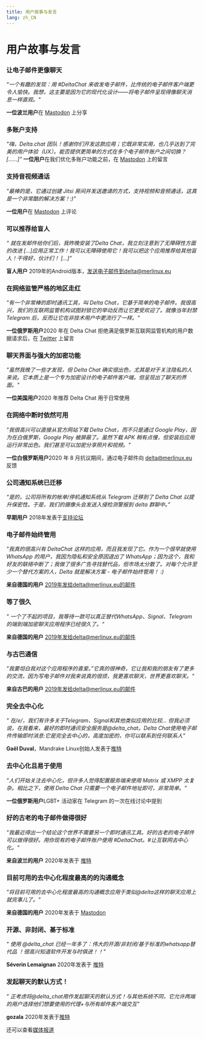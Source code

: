 ```yaml
---
title: 用户故事与发言
lang: zh_CN
---
```


# 用户故事与发言

### 让电子邮件更像聊天

_"一个有趣的发现：用 #DeltaChat 来收发电子邮件，比传统的电子邮件客户端更令人愉快。我想，这主要是因为它的现代化设计——将电子邮件呈现得像聊天消息一样直观。"_

**一位波兰用户**在 [Mastodon](https://101010.pl/@michal/107107322703871076) 上分享 

### 多账户支持 

_"嗨，Delta.chat 团队！感谢你们开发这款应用；它既非常实用，也几乎达到了完美的用户体验（UX）。能否提供更简单的方式在多个电子邮件账户之间切换？[……]"_ 
**一位用户**在我们优化多账户功能之前，在 [Mastodon](https://oc.todon.fr/@borispaing/106607795144753681) 上的留言 

### 支持音视频通话

_"最棒的是，它通过创建 Jitsi 房间并发送邀请的方式，支持视频和音频通话，这真是一个非常酷的解决方案！:)"_ 

**一位用户**在 [Mastodon](https://masto.1146.nohost.me/@lps/106303722917783273) 上评论 

### 可以推荐给盲人

_“ 就在发邮件给你们后，我昨晚安装了Delta Chat，我立刻注意到了无障碍性方面的改进 [...]应用正常工作！我可以无障碍使用它！我可以把这个应用推荐给其他盲人！干得好，伙计们！ [...]”_

**盲人用户** 2019年的Android版本，发送电子邮件到delta@merlinux.eu

### 在网络监管严格的地区走红 

_"有一个非常棒的即时通讯工具，叫 Delta Chat，它基于简单的电子邮件。我很高兴，我们的互联网监管机构试图封锁它的举动反而让它更受欢迎了。就像当年封禁 Telegram 后，反而让它在非技术用户中更流行了一样。"_

**一位俄罗斯用户**2020 年在 Delta Chat 拒绝满足俄罗斯互联网监管机构的用户数据请求后，在 [Twitter](https://twitter.com/Alex0s/status/1256841124427313153) 上留言 

### 聊天界面与强大的加密功能 

_"虽然我晚了一些才发现，但 Delta Chat 确实很出色，尤其是对于关注隐私的人来说。它本质上是一个专为加密设计的电子邮件客户端，但呈现出了聊天的界面。"_

**一位美国用户**2020 年推荐 Delta Chat 用于日常使用 

### 在网络中断时依然可用 

_"我很高兴可以直接从官方网站下载 Delta Chat，而不只是通过 Google Play，因为在白俄罗斯，Google Play 被屏蔽了。虽然下载 APK 稍有点慢，但安装后应用运行非常出色。我们甚至可以加密分享照片和视频。"_

**一位白俄罗斯用户**2020 年 8 月抗议期间，通过电子邮件向 delta@merlinux.eu 反馈 

### 公司通知系统已迁移

_“是的，公司将所有的帐单/停机通知系统从 Telegram 迁移到了 Delta Chat 以提升保密性。于是，我们的摄像头会发送入侵检测警报到 delta 群聊中。”_

**早期用户** 2018年发表于[支持论坛](https://support.delta.chat/t/clear-chat-function/163/8)


### 电子邮件始终管用

_"我真的很高兴有 DeltaChat 这样的应用，而且我发现了它。作为一个很早就使用 WhatsApp 的用户，我因为隐私和安全原因退出了 WhatsApp；因为这个，我和好友的联络中断了；我做了很多广告寻找替代品，但市场太分散了。对每个允许至少一个替代方案的人，Delta 就是解决方案 - 电子邮件始终管用！ :)_

**来自德国的用户** 2019年发给delta@merlinux.eu的邮件


### 等了很久

_" 一个了不起的项目，我等待一款可以真正替代WhatsApp、Signal、Telegram的端到端加密聊天应用程序已经很久了。“_

**来自德国的用户** 2019年发给delta@merlinux.eu的邮件


### 与古巴通信

_"我要坦白我对这个应用程序的喜爱。”它真的很神奇，它让我和我的朋友有了更多的交流，因为写电子邮件对我来说真的很烦，我更喜欢聊天，世界更喜欢聊天。"_

**来自古巴的用户** 2019年发给delta@merlinux.eu的邮件


### 完全去中心化

_" 在/e/，我们有许多关于Telegram、Signal和其他类似应用的比较... 但我必须说，在我看来，最好的即时通讯安全服务是@delta_chat。Delta Chat使用电子邮件传输即时消息:它是完全去中心的，高度加密的，你可以联系到任何联系人"_

**Gaël Duval**，Mandrake Linux创始人发表于[推特](https://twitter.com/gael_duval/status/1122906779002777600)

### 去中心化且易于使用

_"人们开始关注去中心化，但许多人觉得配置服务端来使用 Matrix 或 XMPP 太复杂。相比之下，使用 Delta Chat 只需要一个电子邮件地址即可，非常简单。"_

**一位俄罗斯用户**LGBT+ 活动家在 Telegram 的一次在线讨论中提到 

### 好的古老的电子邮件做得很好

_"我最近得出一个结论这个世界不需要另一个即时通讯工具。好的古老的电子邮件可以做得很好。用你现有的电子邮件账户使用 #DeltaChat。#让互联网去中心化。"_

**来自波兰的用户** 2020年发表于 [推特](https://twitter.com/MichalNarecki/status/1280820973902745600)


### 目前可用的去中心化程度最高的的沟通概念

_"将目前可用的去中心化程度最高的沟通概念应用于类似@delta这样的聊天应用上就完事儿了。"_

**来自德国的用户** 2020年发表于 [Mastodon](https://mastodon.bayern/@binaryflo85/103273050438673883)


### 开源、非封闭、基于标准

_" 使用 @delta_chat 已经一年多了：伟大的开源/非封闭/基于标准的whatsapp替代品 ！很高兴知道软件开发与时俱进！！"_

**Séverin Lemaignan** 2020年发表于 [推特](https://twitter.com/skadge/status/1276515066393878529)


### 发起聊天的默认方式！

_" 正考虑将@delta_chat用作发起聊天的默认方式！与其他系统不同，它允许两端的用户选择他们想要使用的代理+与所有邮件客户端交互"_

**gozala** 2020年发表于[推特](https://twitter.com/gozala/status/1281346020664729600)


还可以查看[媒体报道](references)
